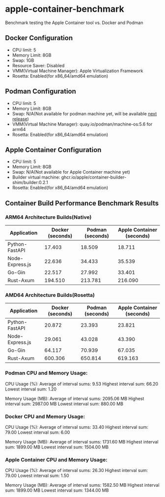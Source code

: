 # apple-container-benchmark
Benchmark testing the Apple Container tool vs. Docker and Podman

## Docker Configuration
- CPU limit: 5
- Memory Limit: 8GB
- Swap: 1GB
- Resource Saver: Disabled
- VMM(Virtual Machine Manager): Apple Virtualization Framework
- Rosetta: Enabled(for x86_64/amd64 emulation)

## Podman Configuration
- CPU limit: 5
- Memory Limit: 8GB
- Swap: N/A(Not available for podman machine yet, will be available [next release](https://github.com/containers/podman/pull/25945))
- VMM(Virtual Machine Manager): quay.io/podman/machine-os:5.6 for arm64
- Rosetta: Enabled(for x86_64/amd64 emulation)

## Apple Container Configuration
- CPU limit: 5
- Memory Limit: 8GB
- Swap: N/A(Not available for Apple Container machine yet)
- Builder virtual machine: ghcr.io/apple/container-builder-shim/builder:0.2.1
- Rosetta: Enabled(for x86_64/amd64 emulation)

## Container Build Performance Benchmark Results

### ARM64 Architecture Builds(Native)

| Application | Docker (seconds) | Podman (seconds) | Apple Container (seconds) |
|-------------|------------------|------------------|---------------------------|
| Python-FastAPI | 17.403 | 18.509 | 18.711 |
| Node-Express.js | 22.636 | 34.433 | 35.539 |
| Go-Gin | 22.517 | 27.992 | 33.401 |
| Rust-Axum | 194.510 | 213.781 | 216.090 |

### AMD64 Architecture Builds(Rosetta)

| Application | Docker (seconds) | Podman (seconds) | Apple Container (seconds) |
|-------------|------------------|------------------|---------------------------|
| Python-FastAPI | 20.872 | 23.393 | 23.821 |
| Node-Express.js | 29.061 | 43.028 | 43.390 |
| Go-Gin | 64.117 | 70.939 | 67.035 |
| Rust-Axum | 600.306 | 650.814 | 619.163 |

### Podman CPU and Memory Usage:

CPU Usage (%):
  Average of interval sums: 9.53
  Highest interval sum: 66.20
  Lowest interval sum:  1.20

Memory Usage (MB):
  Average of interval sums: 2095.06 MB
  Highest interval sum: 2987.00 MB
  Lowest interval sum:  880.00 MB

### Docker CPU and Memory Usage:

CPU Usage (%):
  Average of interval sums: 33.40
  Highest interval sum: 79.00
  Lowest interval sum:  6.00

Memory Usage (MB):
  Average of interval sums: 1731.60 MB
  Highest interval sum: 1899.00 MB
  Lowest interval sum:  1504.00 MB

### Apple Container CPU and Memory Usage:

CPU Usage (%):
  Average of interval sums: 26.30
  Highest interval sum: 79.00
  Lowest interval sum:  1.50

Memory Usage (MB):
  Average of interval sums: 1582.50 MB
  Highest interval sum: 1899.00 MB
  Lowest interval sum:  1344.00 MB
